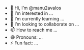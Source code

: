 - 👋 Hi, I’m @manu2avalos
- 👀 I’m interested in ...
- 🌱 I’m currently learning ...
- 💞️ I’m looking to collaborate on ...
- 📫 How to reach me ...
- 😄 Pronouns: ...
- ⚡ Fun fact: ...

<!---
manu2avalos/manu2avalos is a ✨ special ✨ repository because its `README.md` (this file) appears on your GitHub profile.
You can click the Preview link to take a look at your changes.
--->
